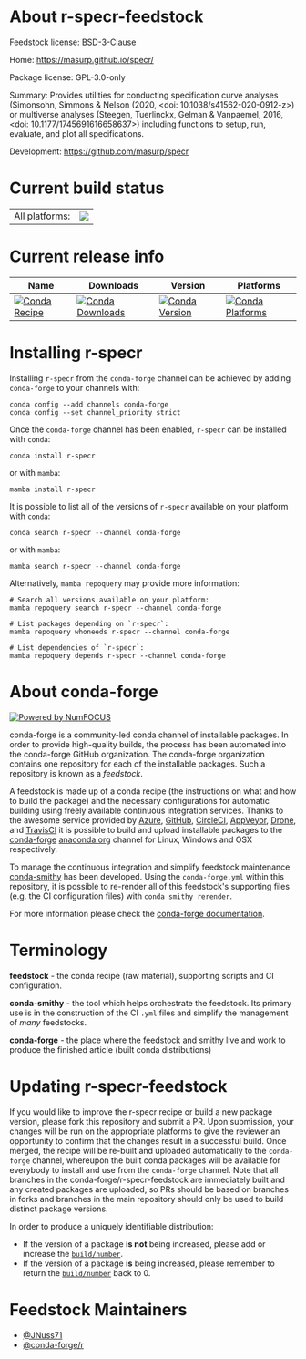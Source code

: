 About r-specr-feedstock
=======================

Feedstock license: [BSD-3-Clause](https://github.com/conda-forge/r-specr-feedstock/blob/main/LICENSE.txt)

Home: https://masurp.github.io/specr/

Package license: GPL-3.0-only

Summary: Provides utilities for conducting specification curve analyses (Simonsohn, Simmons & Nelson (2020, <doi: 10.1038/s41562-020-0912-z>) or multiverse analyses (Steegen, Tuerlinckx, Gelman & Vanpaemel, 2016, <doi: 10.1177/1745691616658637>) including functions to setup, run, evaluate, and plot all specifications.

Development: https://github.com/masurp/specr

Current build status
====================


<table><tr><td>All platforms:</td>
    <td>
      <a href="https://dev.azure.com/conda-forge/feedstock-builds/_build/latest?definitionId=22875&branchName=main">
        <img src="https://dev.azure.com/conda-forge/feedstock-builds/_apis/build/status/r-specr-feedstock?branchName=main">
      </a>
    </td>
  </tr>
</table>

Current release info
====================

| Name | Downloads | Version | Platforms |
| --- | --- | --- | --- |
| [![Conda Recipe](https://img.shields.io/badge/recipe-r--specr-green.svg)](https://anaconda.org/conda-forge/r-specr) | [![Conda Downloads](https://img.shields.io/conda/dn/conda-forge/r-specr.svg)](https://anaconda.org/conda-forge/r-specr) | [![Conda Version](https://img.shields.io/conda/vn/conda-forge/r-specr.svg)](https://anaconda.org/conda-forge/r-specr) | [![Conda Platforms](https://img.shields.io/conda/pn/conda-forge/r-specr.svg)](https://anaconda.org/conda-forge/r-specr) |

Installing r-specr
==================

Installing `r-specr` from the `conda-forge` channel can be achieved by adding `conda-forge` to your channels with:

```
conda config --add channels conda-forge
conda config --set channel_priority strict
```

Once the `conda-forge` channel has been enabled, `r-specr` can be installed with `conda`:

```
conda install r-specr
```

or with `mamba`:

```
mamba install r-specr
```

It is possible to list all of the versions of `r-specr` available on your platform with `conda`:

```
conda search r-specr --channel conda-forge
```

or with `mamba`:

```
mamba search r-specr --channel conda-forge
```

Alternatively, `mamba repoquery` may provide more information:

```
# Search all versions available on your platform:
mamba repoquery search r-specr --channel conda-forge

# List packages depending on `r-specr`:
mamba repoquery whoneeds r-specr --channel conda-forge

# List dependencies of `r-specr`:
mamba repoquery depends r-specr --channel conda-forge
```


About conda-forge
=================

[![Powered by
NumFOCUS](https://img.shields.io/badge/powered%20by-NumFOCUS-orange.svg?style=flat&colorA=E1523D&colorB=007D8A)](https://numfocus.org)

conda-forge is a community-led conda channel of installable packages.
In order to provide high-quality builds, the process has been automated into the
conda-forge GitHub organization. The conda-forge organization contains one repository
for each of the installable packages. Such a repository is known as a *feedstock*.

A feedstock is made up of a conda recipe (the instructions on what and how to build
the package) and the necessary configurations for automatic building using freely
available continuous integration services. Thanks to the awesome service provided by
[Azure](https://azure.microsoft.com/en-us/services/devops/), [GitHub](https://github.com/),
[CircleCI](https://circleci.com/), [AppVeyor](https://www.appveyor.com/),
[Drone](https://cloud.drone.io/welcome), and [TravisCI](https://travis-ci.com/)
it is possible to build and upload installable packages to the
[conda-forge](https://anaconda.org/conda-forge) [anaconda.org](https://anaconda.org/)
channel for Linux, Windows and OSX respectively.

To manage the continuous integration and simplify feedstock maintenance
[conda-smithy](https://github.com/conda-forge/conda-smithy) has been developed.
Using the ``conda-forge.yml`` within this repository, it is possible to re-render all of
this feedstock's supporting files (e.g. the CI configuration files) with ``conda smithy rerender``.

For more information please check the [conda-forge documentation](https://conda-forge.org/docs/).

Terminology
===========

**feedstock** - the conda recipe (raw material), supporting scripts and CI configuration.

**conda-smithy** - the tool which helps orchestrate the feedstock.
                   Its primary use is in the construction of the CI ``.yml`` files
                   and simplify the management of *many* feedstocks.

**conda-forge** - the place where the feedstock and smithy live and work to
                  produce the finished article (built conda distributions)


Updating r-specr-feedstock
==========================

If you would like to improve the r-specr recipe or build a new
package version, please fork this repository and submit a PR. Upon submission,
your changes will be run on the appropriate platforms to give the reviewer an
opportunity to confirm that the changes result in a successful build. Once
merged, the recipe will be re-built and uploaded automatically to the
`conda-forge` channel, whereupon the built conda packages will be available for
everybody to install and use from the `conda-forge` channel.
Note that all branches in the conda-forge/r-specr-feedstock are
immediately built and any created packages are uploaded, so PRs should be based
on branches in forks and branches in the main repository should only be used to
build distinct package versions.

In order to produce a uniquely identifiable distribution:
 * If the version of a package **is not** being increased, please add or increase
   the [``build/number``](https://docs.conda.io/projects/conda-build/en/latest/resources/define-metadata.html#build-number-and-string).
 * If the version of a package **is** being increased, please remember to return
   the [``build/number``](https://docs.conda.io/projects/conda-build/en/latest/resources/define-metadata.html#build-number-and-string)
   back to 0.

Feedstock Maintainers
=====================

* [@JNuss71](https://github.com/JNuss71/)
* [@conda-forge/r](https://github.com/conda-forge/r/)

